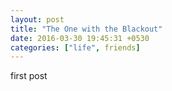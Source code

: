 ```yaml
---
layout: post
title: "The One with the Blackout"
date: 2016-03-30 19:45:31 +0530
categories: ["life", friends]
---
```


first post
